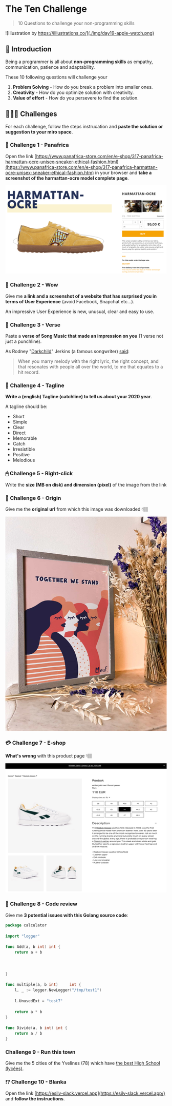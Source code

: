 # The Ten Challenge

> 10 Questions to challenge your non-programming skills

![Illustration by https://illlustrations.co/](./img/day19-apple-watch.png)


## 🐣 Introduction

Being a programmer is all about **non-programming skills** as empathy, communication, patience and adaptability.

These 10 following questions will challenge your

1. **Problem Solving** -  How do you break a problem into smaller ones.
2. **Creativity** - How do you optimize solution with creativity.
3. **Value of effort** - How do you persevere to find the solution.

## 👩🏽‍💻 Challenges

For each challenge, follow the steps instrucation and **paste the solution or suggestion to your miro space**.

### 🥾 Challenge 1 - Panafrica

Open the link [https://www.panafrica-store.com/en/e-shop/317-panafrica-harmattan-ocre-unisex-sneaker-ethical-fashion.html](https://www.panafrica-store.com/en/e-shop/317-panafrica-harmattan-ocre-unisex-sneaker-ethical-fashion.htm) in your browser and **take a screenshot of the harmattan-ocre model complete page**.

![Challenge 6](./img/harmattan-ocre.png)


### 📱 Challenge 2 - Wow

Give me **a link and a screenshot of a website that has surprised you in terms of User Experience** (avoid Facebook, Snapchat etc...).

An impressive User Experience is new, unusual, clear and easy to use.

### 🎸 Challenge 3 - Verse

Paste a **verse of Song Music that made an impression on you** (1 verse not just a punchline).

As Rodney "[Darkchild](https://www.instagram.com/rodneyjerkins/)" Jerkins (a famous songwriter) [said](https://www.redbull.com/int-en/jetta-and-darkchild-explain-how-to-write-a-pop-banger):

> When you marry melody with the right lyric, the right concept, and that resonates with people all over the world, to me that equates to a hit record.

### 🎤 Challenge 4 - Tagline

**Write a (english) Tagline (catchline) to tell us about your 2020 year**.

A tagline should be:

* Short
* Simple
* Clear
* Direct
* Memorable
* Catch
* Irresistible
* Positive
* Melodious


### 🖱 Challenge 5 - Right-click

Write the **size (MB on disk) and dimension (pixel)** of the image from the link

### 🌄 Challenge 6 - Origin

Give me the **original url** from which this image was downloaded 👇🏽

![Challenge 6](./img/TOGETHERWESTAND.jpg)


### 💳 Challenge 7 - E-shop

**What's wrong** with this product page 👇🏽

![Challenge 7](./img/reebok.png)


### 📝 Challenge 8 - Code review

Give me **3 potential issues with this Golang source code**:


```go
package calculator

import "logger"

func Add(a, b int) int {
	return a + b



}

func multiple(a, b int) 	int {
	l, _ := logger.NewLogger("/tmp/test1")

	l.UnusedExt = "test7"

	return a * b
}

func Divide(a, b int) int {
	return a / b
}
```

### Challenge 9 - Run this town

Give me the 5 cities of the Yvelines (78) which have [the best High School (lycées)](https://www.letudiant.fr/palmares/classement-lycees/academie-versailles.html).

### ⁉️ Challenge 10 - Blanka

Open the link [https://esilv-slack.vercel.app](https://esilv-slack.vercel.app/) and **follow the instructions**.

